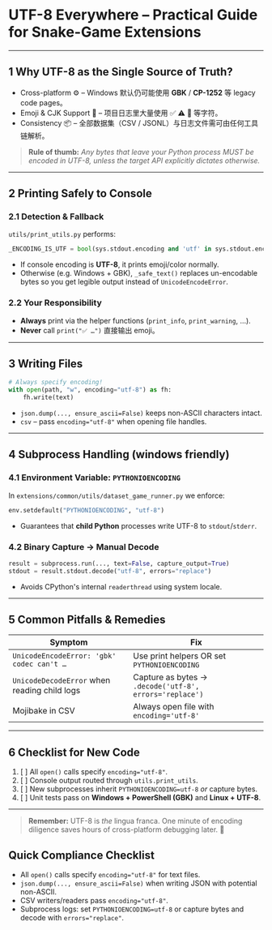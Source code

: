 # UTF-8 Everywhere – Practical Guide for Snake-Game Extensions


---

## 1  Why UTF-8 as the Single Source of Truth?

*   Cross-platform ⚙️    – Windows 默认仍可能使用 **GBK** / **CP-1252** 等 legacy code pages。
*   Emoji & CJK Support 🎉    – 项目日志里大量使用 ✅ ⚠️ 📂 等字符。
*   Consistency 📦    – 全部数据集（CSV / JSONL）与日志文件需可由任何工具链解析。

> **Rule of thumb:** *Any bytes that leave your Python process MUST be encoded
> in UTF-8, unless the target API explicitly dictates otherwise.*

---

## 2  Printing Safely to Console

### 2.1  Detection & Fallback

`utils/print_utils.py` performs:

```py
_ENCODING_IS_UTF = bool(sys.stdout.encoding and 'utf' in sys.stdout.encoding.lower())
```

* If console encoding is **UTF-8**, it prints emoji/color normally.
* Otherwise (e.g. Windows + GBK), `_safe_text()` replaces un-encodable bytes so
  you get legible output instead of `UnicodeEncodeError`.

### 2.2  Your Responsibility

* **Always** print via the helper functions (`print_info`, `print_warning`, …).
* **Never** call `print("✅ …")` 直接输出 emoji。

---

## 3  Writing Files

```py
# Always specify encoding!
with open(path, "w", encoding="utf-8") as fh:
    fh.write(text)
```

* `json.dump(..., ensure_ascii=False)` keeps non-ASCII characters intact.
* `csv` – pass `encoding="utf-8"` when opening file handles.

---

## 4  Subprocess Handling (windows friendly)

### 4.1  Environment Variable: `PYTHONIOENCODING`

In `extensions/common/utils/dataset_game_runner.py` we enforce:

```py
env.setdefault("PYTHONIOENCODING", "utf-8")
```

* Guarantees that **child Python** processes write UTF-8 to `stdout`/`stderr`.

### 4.2  Binary Capture → Manual Decode

```py
result = subprocess.run(..., text=False, capture_output=True)
stdout = result.stdout.decode("utf-8", errors="replace")
```

* Avoids CPython's internal `readerthread` using system locale.

---

## 5  Common Pitfalls & Remedies

| Symptom                                      | Fix                                               |
|----------------------------------------------|----------------------------------------------------|
| `UnicodeEncodeError: 'gbk' codec can't …`     | Use print helpers OR set `PYTHONIOENCODING`        |
| `UnicodeDecodeError` when reading child logs | Capture as bytes → `.decode('utf-8', errors='replace')` |
| Mojibake in CSV                              | Always open file with `encoding='utf-8'`           |

---

## 6  Checklist for New Code

1.  [ ] All `open()` calls specify `encoding="utf-8"`.
2.  [ ] Console output routed through `utils.print_utils`.
3.  [ ] New subprocesses inherit `PYTHONIOENCODING=utf-8` *or* capture bytes.
4.  [ ] Unit tests pass on **Windows + PowerShell (GBK)** and **Linux + UTF-8**.

---

> **Remember:** UTF-8 is *the* lingua franca. One minute of encoding diligence
> saves hours of cross-platform debugging later. 🚀 

## Quick Compliance Checklist

- All `open()` calls specify `encoding="utf-8"` for text files.
- `json.dump(..., ensure_ascii=False)` when writing JSON with potential non-ASCII.
- CSV writers/readers pass `encoding="utf-8"`.
- Subprocess logs: set `PYTHONIOENCODING=utf-8` or capture bytes and decode with `errors="replace"`. 